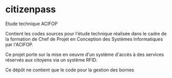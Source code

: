 # citizenpass
Etude technique ACIFOP

Contient les codes sources pour l'étude technique réalisée dans le cadre 
de la formation de Chef de Projet en Conception des Systèmes Informatiques
par l'ACIFOP.

Ce projet porte sur la mise en oeuvre d'un système d'accès à des services
réservés aux citoyens via un système RFID.

Ce dépôt ne contient que le code pour la gestion des bornes
